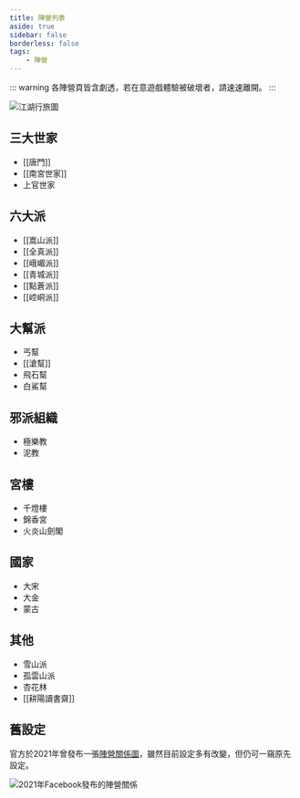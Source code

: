 ```yaml
---
title: 陣營列表
aside: true
sidebar: false
borderless: false
tags:
    - 陣營
---
```


::: warning
各陣營頁皆含劇透，若在意遊戲體驗被破壞者，請速速離開。
:::

![江湖行旅圖](/images/factions/map.jpg)

## 三大世家

- [[唐門]]
- [[南宮世家]]
- 上官世家

## 六大派

- [[嵩山派]]
- [[全真派]]
- [[峨嵋派]]
- [[青城派]]
- [[點蒼派]]
- [[崆峒派]]

## 大幫派

- 丐幫
- [[滄幫]]
- 飛石幫
- 白鯊幫

## 邪派組織

- 極樂教
- 泥教

## 宮樓

- 千燈樓
- 錦香宮
- 火炎山劍閣

## 國家

- 大宋
- 大金
- 蒙古

## 其他

- 雪山派
- 孤雲山派
- 杏花林
- [[耕陽讀書齋]]

## 舊設定

官方於2021年曾發布一張[陣營關係圖](https://www.facebook.com/obbstudio/photos/a.117318193999701/125676449830542/)，雖然目前設定多有改變，但仍可一窺原先設定。

![2021年Facebook發布的陣營關係](/images/factions/old_relation_chart.jpg)